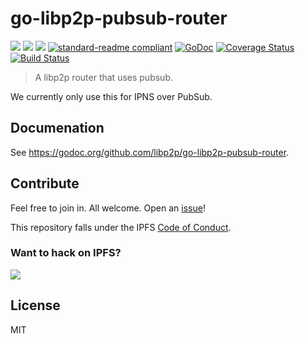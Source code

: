 # go-libp2p-pubsub-router

[![](https://img.shields.io/badge/made%20by-Protocol%20Labs-blue.svg?style=flat-square)](http://ipn.io)
[![](https://img.shields.io/badge/project-IPFS-blue.svg?style=flat-square)](http://ipfs.io/)
[![](https://img.shields.io/badge/freenode-%23ipfs-blue.svg?style=flat-square)](http://webchat.freenode.net/?channels=%23ipfs)
[![standard-readme compliant](https://img.shields.io/badge/standard--readme-OK-green.svg?style=flat-square)](https://github.com/RichardLitt/standard-readme)
[![GoDoc](https://godoc.org/github.com/libp2p/go-libp2p-pubsub-router?status.svg)](https://godoc.org/github.com/libp2p/go-libp2p-pubsub-router)
[![Coverage Status](https://img.shields.io/codecov/c/github/libp2p/go-libp2p-pubsub-router.svg?style=flat-square&branch=master)](https://codecov.io/github/libp2p/go-libp2p-pubsub-router?branch=master)
[![Build Status](https://travis-ci.org/libp2p/go-libp2p-pubsub-router.svg?branch=master)](https://travis-ci.org/libp2p/go-libp2p-pubsub-router)

> A libp2p router that uses pubsub.

We currently only use this for IPNS over PubSub.

## Documenation

See https://godoc.org/github.com/libp2p/go-libp2p-pubsub-router.

## Contribute

Feel free to join in. All welcome. Open an [issue](https://github.com/libp2p/go-libp2p-pubsub-router/issues)!

This repository falls under the IPFS [Code of Conduct](https://github.com/ipfs/community/blob/master/code-of-conduct.md).

### Want to hack on IPFS?

[![](https://cdn.rawgit.com/jbenet/contribute-ipfs-gif/master/img/contribute.gif)](https://github.com/ipfs/community/blob/master/contributing.md)

## License

MIT
